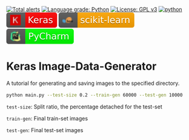 [![Total alerts](https://img.shields.io/lgtm/alerts/g/ahx-code/Keras-Image-Data-Generator.svg?logo=lgtm&logoWidth=18)](https://lgtm.com/projects/g/ahx-code/Keras-Image-Data-Generator/alerts/)
[![Language grade: Python](https://img.shields.io/lgtm/grade/python/g/ahx-code/Keras-Image-Data-Generator.svg?logo=lgtm&logoWidth=18)](https://lgtm.com/projects/g/ahx-code/Keras-Image-Data-Generator/context:python)
[![License: GPL v3](https://img.shields.io/badge/License-GPLv3-blue.svg)](https://www.gnu.org/licenses/gpl-3.0)
[![python](https://upload.wikimedia.org/wikipedia/commons/f/fc/Blue_Python_3.7_Shield_Badge.svg)](https://www.python.org/)
[![Keras](https://github.com/AhmetTavli/Badge/blob/master/badges/keras_badge.svg)](https://keras.io/)
[![Scikit-learn](https://github.com/AhmetTavli/Badge/blob/master/badges/scikit_learn_badge.svg)](https://scikit-learn.org/stable/)
[![PyCharm](https://github.com/AhmetTavli/Badge/blob/master/badges/pycharm_badge.svg)](https://www.jetbrains.com/pycharm/)

# Keras Image-Data-Generator

A tutorial for generating and saving images to the specified directory.

```bash
python main.py --test-size 0.2 --train-gen 60000 --test-gen 10000
```

`test-size`: Split ratio, the percentage detached for the test-set

`train-gen`: Final train-set images

`test-gen`: Final test-set images


